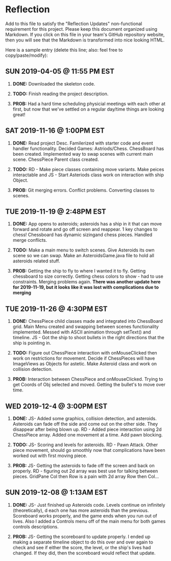 # Reflection

Add to this file to satisfy the "Reflection Updates" non-functional requirement
for this project. Please keep this document organized using Markdown. If you
click on this file in your team's GitHub repository website, then you will see
that the Markdown is transformed into nice looking HTML.

Here is a sample entry (delete this line; also: feel free to copy/paste/modify):

## SUN 2019-04-05 @ 11:55 PM EST

1. **DONE:** Downloaded the skeleton code.

2. **TODO:** Finish reading the project description.

3. **PROB:** Had a hard time scheduling physicial meetings with each other at
   first, but now that we've settled on a regular day/time things are looking
   great!


## SAT 2019-11-16 @ 1:00PM EST

1. **DONE:** Read project Desc. Familerized with starter code and event handler functionality. Decided Games: Astriods/Chess. ChessBoard has been created. Implemented way to swap scenes with current main scene. ChessPiece Parent class created.

2. **TODO:** RD - Make piece classes containing move variants. Make peices interactable and  JS - Start Asteriods class work on interaction with ship Object.

3. **PROB:** Git merging errors. Conflict problems. Converting classes to scenes.


## TUE 2019-11-19 @ 2:48PM EST

1. **DONE:** App opens to asteroids; asteroids has a ship in it that can move forward and rotate and go off screen and reappear. 1 key changes to chess! Chessboard has dynamic sizingand chess pieces. Handled merge conflicts.

2. **TODO:** Make a main menu to switch scenes. Give Asteroids its own scene so we can swap. Make an AsteroidsGame.java file to hold all asteroids related stuff.

3. **PROB:** Getting the ship to fly to where I wanted it to fly. Getting chessboard to size correctly. Getting chess colors to show - had to use constraints. Merging problems again.
    **There was another update here for 2019-11-19, but it looks like it was lost with complications due to merging**


## TUE 2019-11-26 @ 4:30PM EST

1. **DONE:** ChessPiece child classes made and integrated into ChessBoard grid. Main Menu created and swapping between scenes functionality implemented. Messed with ASCII animation through setText() and timeline. JS - Got the ship to shoot bullets in the right directions that the ship is pointing in.

2. **TODO:** Figure out ChessPiece interaction with onMouseClicked then work on restrictions for movement. Decide if ChessPieces will have ImageViews as Objects for astetic. Make Asteroid class and work on collision detection.

3. **PROB:** Interaction between ChessPiece and onMouseClicked. Trying to get Coords of Obj selected and moved. Getting the bullet's to move over time.

## WED 2019-12-4 @ 3:00PM EST

1. **DONE:** JS- Added some graphics, collision detection, and asteroids. Asteroids can fade off the side and come out on the other side. They disappear after being blown up. RD - Added piece interaction using 2d ChessPiece array. Added one movement at a time. Add pawn blocking.

2. **TODO:** JS- Scoring and levels for asteroids. RD - Pawn Attack. Other piece movement, should go smoothly now that complications have been worked out with first moving piece.

3. **PROB:** JS- Getting the asteroids to fade off the screen and back on properly. RD - figuring out 2d array was best use for talking between pieces. GridPane Col then Row is a pain with 2d array Row then Col...

## SUN 2019-12-08 @ 1:13AM EST

1. **DONE:** JS- Just finished up Asteroids code. Levels continue on infinitely (theoretically), d each one has more asteroids than the previous. Scoreboard works properly, and the game ends when you run out of lives. Also I added a Controls menu off of the main menu for both games controls descriptions.

2. **PROB:** JS- Getting the scoreboard to update properly. I ended up making a separate timeline object to do this over and over again to check and see if either the score, the level, or the ship's lives had changed. If they did, then the scoreboard would reflect that update.